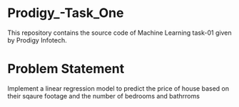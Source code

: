 # Prodigy_-Task_One
This repository contains the source code of Machine Learning task-01 given by Prodigy Infotech.
# Problem Statement
Implement a linear regression model to predict the price of house based on their sqaure footage and the number of bedrooms and bathrroms
